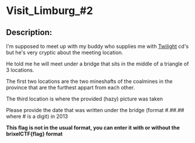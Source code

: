 
# Visit_Limburg_#2
## Description:
<p>I'm supposed to meet up with my buddy who supplies me with <a href="https://en.wikipedia.org/wiki/Twilight_(warez)">Twilight</a> cd's but he's very cryptic about the meeting location.</p>
<p>He told me he will meet under a bridge that sits in the middle of a triangle of 3 locations.</p>
<p>The first two locations are the two mineshafts of the coalmines in the province that are the furthest appart from each other.</p>
<p>The third location is where the provided (hazy) picture was taken</p>
<p>Please provide the date that was written under the bridge (format #.##.## where # is a digit) in 2013</p>
<p><b>This flag is not in the usual format, you can enter it with or without the brixelCTF{flag} format</b></p>

